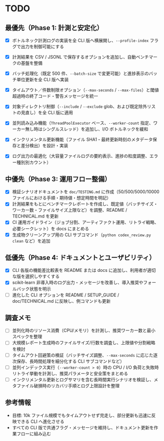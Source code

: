 # TODO

## 最優先（Phase 1: 計測と安定化）
- [x] ボトルネック計測ログの実装を全 CLI 版へ横展開し、`--profile-index` フラグで出力を制御可能にする
- [x] 計測結果を CSV / JSONL で保存するオプションを追加し、自動ベンチマークの基盤を整備
- [x] バッチ処理化（既定 500 件、`--batch-size` で変更可能）と進捗表示のバッチ単位更新を全 CLI 版へ実装
- [x] タイムアウト／件数制限オプション（`--max-seconds` / `--max-files`）と閾値超過時の終了コード・警告メッセージを統一

- [x] 対象ディレクトリ制御（`--include` / `--exclude` glob、および既定除外リストの見直し）を全 CLI 版に適用
- [x] 並列読み込み機能（`ThreadPoolExecutor` ベース、`--worker-count` 指定、ワーカー無し時はシングルスレッド）を追加し、I/O ボトルネックを緩和
- [x] インクリメンタル更新機能（ファイル SHA1・最終更新時刻のメタデータ保存と差分検出）を設計・実装
- [x] ログ出力の最適化（大容量ファイルログの要約表示、進捗の粒度調整、エラー種別別カウント）

## 中優先（Phase 3: 運用フロー整備）
- [x] 検証シナリオドキュメントを `doc/TESTING.md` に作成（50/500/5000/10000 ファイルにおける手順・期待値・想定時間を明記）
- [x] 計測結果をもとにベンチマークレポートを作成し、既定値（バッチサイズ・ワーカー数・ファイルサイズ上限など）を調整、README / TECHNICAL.md を更新
- [x] CI 運用ガイドライン（ジョブ分割、アーティファクト運用、リトライ戦略、必要シークレット）を docs にまとめる
- [x] 生成物クリーンアップ用の CLI サブコマンド（`python codex_review.py clean` など）を追加

## 低優先（Phase 4: ドキュメントとユーザビリティ）
- [x] CLI 各版の機能差比較表を README または docs に追加し、利用者が適切な版を選択しやすくする
- [x] scikit-learn 非導入時のログ出力・メッセージを改善し、導入推奨やフォールバック状態を明示
- [ ] 進化した CLI オプションを README / SETUP_GUIDE / doc/TECHNICAL.md に反映し、例コマンドも更新

## 調査メモ
- [ ] 並列化時のリソース消費（CPU/メモリ）を計測し、推奨ワーカー数と最小スペックを整理
- [ ] 大規模レポート生成時のファイルサイズ/行数を調査し、上限値や分割戦略を検討
- [ ] タイムアウト回避策の検証（バッチサイズ調整、`--max-seconds` に応じた逐次保存、長時間処理を細分化する CLI サブコマンドなど）
- [ ] 並列インデックス実行（`--worker-count > 0`）時の CPU / I/O 負荷と失敗時リトライ挙動を計測し、推奨パラメータと安全策をまとめる
- [ ] インクリメンタル更新とログサマリを含む長時間実行シナリオを検証し、メタファイル破損時のリカバリ手順とログ上限設計を整理

## 参考情報
- 目標: 10k ファイル規模でもタイムアウトせず完走し、部分更新も迅速に反映できる CLI へ進化させる
- すべての CLI 版で共通フラグ・メッセージを維持し、ドキュメント更新を作業フローに組み込む
